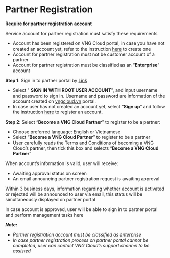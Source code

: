 # Partner Registration

**Require for partner registration account**

Service account for partner registration must satisfy these requirements

* Account has been registered on VNG Cloud portal, in case you have not created an account yet, refer to the instruction [here](../getting-start-with-vng-cloud-account/) to create one
* Account for partner registration must not be customer account of a partner
* Account for partner registration must be classified as an “**Enterprise**” account

**Step 1**: Sign in to partner portal by [Link](https://signin.vngcloud.vn/ap/auth?clientId=c9e78411-f2a2-41ba-a9e4-3c56263c181a\&responseType=code\&codeChallenge=CdvLkCA8WBPfEAaQ\_m6lKBqa5h5YM\_6JwbR5HuCo5vI\&codeChallengeMethod=S256\&appState=b4406579-f18e-4cd9-878d-64ebbc809af7\&redirectUri=https%3A%2F%2Fpartner.console.vngcloud.vn%2Foverview)

* Select " **SIGN IN WITH ROOT USER ACCOUNT**", and input username and password to sign in. Username and password are information of the account created on [vngcloud.vn](http://vngcloud.vn/) portal.
* In case user has not created an account yet, select “**Sign up**” and follow the instruction [here](../getting-start-with-vng-cloud-account/) to register an account.

**Step 2**: Select “**Become a VNG Cloud Partner**” to register to be a partner:&#x20;

* Choose preferred language: English or Vietnamese
* Select “**Become a VNG Cloud Partner**” to register to be a partner
* User carefully reads the Terms and Conditions of  becoming a VNG Cloud’s partner, then tick this box and selects “**Become a VNG Cloud Partner**”

When account’s information is valid, user will receive:

* Awaiting approval status on screen
* An email announcing partner registration request is awaiting approval

Within 3 business days, information regarding whether account is activated or rejected will be announced to user via email, this status will be simultaneously displayed on partner portal

In case account is approved, user will be able to sign in to partner portal and perform management tasks here

_**Note:**_

* _Partner registration account must be classified as enterprise_
* _In case partner registration process on partner portal cannot be completed, user can contact VNG Cloud’s support channel to be assisted_
